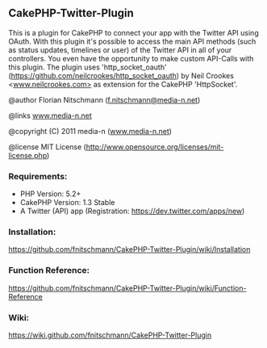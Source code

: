 ## CakePHP-Twitter-Plugin

This is a plugin for CakePHP to connect your app with the Twitter API using OAuth.
With this plugin it's possible to access the main API methods (such as status updates, timelines or user) of the Twitter API in all of your controllers. You even have the opportunity to make custom API-Calls with this plugin.
The plugin uses 'http_socket_oauth' (https://github.com/neilcrookes/http_socket_oauth) by Neil Crookes <www.neilcrookes.com> as extension for the CakePHP 'HttpSocket'. 

@author Florian Nitschmann (f.nitschmann@media-n.net)

@links www.media-n.net

@copyright (C) 2011 media-n (www.media-n.net)

@license MIT License (http://www.opensource.org/licenses/mit-license.php)

### Requirements:

* PHP Version: 5.2+
* CakePHP Version: 1.3 Stable
* A Twitter (API) app (Registration: https://dev.twitter.com/apps/new)


### Installation:

https://github.com/fnitschmann/CakePHP-Twitter-Plugin/wiki/Installation

### Function Reference:

https://github.com/fnitschmann/CakePHP-Twitter-Plugin/wiki/Function-Reference

### Wiki:

https://wiki.github.com/fnitschmann/CakePHP-Twitter-Plugin

